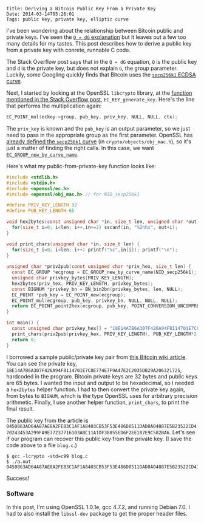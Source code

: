     Title: Deriving a Bitcoin Public Key From a Private Key
    Date: 2014-03-14T05:28:01
    Tags: public key, private key, elliptic curve

I've been wondering about the relationship between Bitcoin public and
private keys. I've seen the [`Q = dG` explanation][so] but it leaves
out a few too many details for my tastes. This post describes how to
derive a public key from a private key with conrete, runnable C code.

[so]: http://stackoverflow.com/questions/12480776/how-do-i-obtain-the-public-key-from-an-ecdsa-private-key-in-openssl "Stack Overflow: Public Key from Private Key"

<!-- more -->

The Stack Overflow post says that in the `Q = dG` equation, `Q` is the
public key and `d` is the private key, but does not explain `G`, the
group parameter. Luckily, some Googling quickly finds that Bitcoin
uses the [`secp256k1` ECDSA curve][wiki].

[wiki]: https://en.bitcoin.it/wiki/Secp256k1 "secp256k1 Bitcoin wiki entry"

Next, I started by looking at the OpenSSL `libcrypto` library, at the
[function mentioned in the Stack Overflow post][ec_key],
`EC_KEY_generate_key`. Here's the line that performs the
multiplication again:

```c
EC_POINT_mul(eckey->group, pub_key, priv_key, NULL, NULL, ctx);
```

The `priv_key` is known and the `pub_key` is an output parameter, so
we just need to pass in the appropriate group as the first
parameter. OpenSSL has
[already defined the `secp256k1` curve][obj_mac] (in
`crypto/objects/obj_mac.h`), so it's just a matter of finding the
right calls. In this case, we want [`EC_GROUP_new_by_curve_name`][ec_curve].

[ec_key]: http://git.openssl.org/gitweb/?p=openssl.git;a=blob;f=crypto/ec/ec_key.c;h=7fa247593d91b45347704e62e184e1138fc8bd01;hb=46ebd9e3bb623d3c15ef2203038956f3f7213620#l236 "crypto/ec/ec_key.c"
[obj_mac]: http://git.openssl.org/gitweb/?p=openssl.git;a=blob;f=crypto/objects/obj_mac.h;h=b5ea7cdab4f84b90280f0a3aae1478a8d715c7a7;hb=46ebd9e3bb623d3c15ef2203038956f3f7213620#l385 "crypto/objects/obj_mac.h"
[ec_curve]: http://git.openssl.org/gitweb/?p=openssl.git;a=blob;f=crypto/ec/ec_curve.c;h=c72fb2697ca2823a4aac36b027012bed6c457288;hb=46ebd9e3bb623d3c15ef2203038956f3f7213620#l2057 "crypco/ec/ec_curve.c"

Here's what my public-from-private-key function looks like:

```c
#include <stdlib.h>
#include <stdio.h>
#include <openssl/ec.h>
#include <openssl/obj_mac.h> // for NID_secp256k1

#define PRIV_KEY_LENGTH 32
#define PUB_KEY_LENGTH 65

void hex2bytes(const unsigned char *in, size_t len, unsigned char *out) {
  for(size_t i=0; i<len; i++,in+=2) sscanf(in, "%2hhx", out+i);
}

void print_chars(unsigned char *in, size_t len) {
  for(size_t i=0; i<len; i++) printf("%c",in[i]); printf("\n");
}
		
unsigned char *priv2pub(const unsigned char *priv_hex, size_t len) {
  const EC_GROUP *ecgroup = EC_GROUP_new_by_curve_name(NID_secp256k1);
  unsigned char privkey_bytes[PRIV_KEY_LENGTH];
  hex2bytes(priv_hex, PRIV_KEY_LENGTH, privkey_bytes);
  const BIGNUM *privkey_bn = BN_bin2bn(privkey_bytes, len, NULL);
  EC_POINT *pub_key = EC_POINT_new(ecgroup);
  EC_POINT_mul(ecgroup, pub_key, privkey_bn, NULL, NULL, NULL);
  return EC_POINT_point2hex(ecgroup, pub_key, POINT_CONVERSION_UNCOMPRESSED, NULL);
}

int main() {
  const unsigned char privkey_hex[] = "18E14A7B6A307F426A94F8114701E7C8E774E7F9A47E2C2035DB29A206321725";
  print_chars(priv2pub(privkey_hex, PRIV_KEY_LENGTH), PUB_KEY_LENGTH*2);
  return 0;
}
```

I borrowed a sample public/private key pair from
[this Bitcoin wiki article][wiki:address]. You can see the private
key,
`18E14A7B6A307F426A94F8114701E7C8E774E7F9A47E2C2035DB29A206321725`,
hardcoded in the program. Bitcoin private keys are 32 bytes and public
keys are 65 bytes. I wanted the input and output to be hexadecimal, so
I needed a `hex2bytes` helper function. I had to then convert the
private key again, from bytes to `BIGNUM`, which is the type OpenSSL
uses for arbitrary precision arithmetic. Finally, I use another helper
function, `print_chars`, to print the final result.


The public key from the article is `0450863AD64A87AE8A2FE83C1AF1A8403CB53F53E486D8511DAD8A04887E5B23522CD470243453A299FA9E77237716103ABC11A1DF38855ED6F2EE187E9C582BA6`. Let's see if our program can recover this public key from the private key. (I save the code above to a file `blog.c`.)

    $ gcc -lcrypto -std=c99 blog.c
    $ ./a.out
    0450863AD64A87AE8A2FE83C1AF1A8403CB53F53E486D8511DAD8A04887E5B23522CD470243453A299FA9E77237716103ABC11A1DF38855ED6F2EE187E9C582BA6

Success!

[wiki:address]: https://en.bitcoin.it/wiki/Technical_background_of_version_1_Bitcoin_addresses "Bitcoin wiki entry about addresses"

### Software ###

In this post, I'm using OpenSSL 1.0.1e, gcc 4.7.2, and running Debian
7.0. I had to also install the `libssl-dev` package to get the proper
header files.
